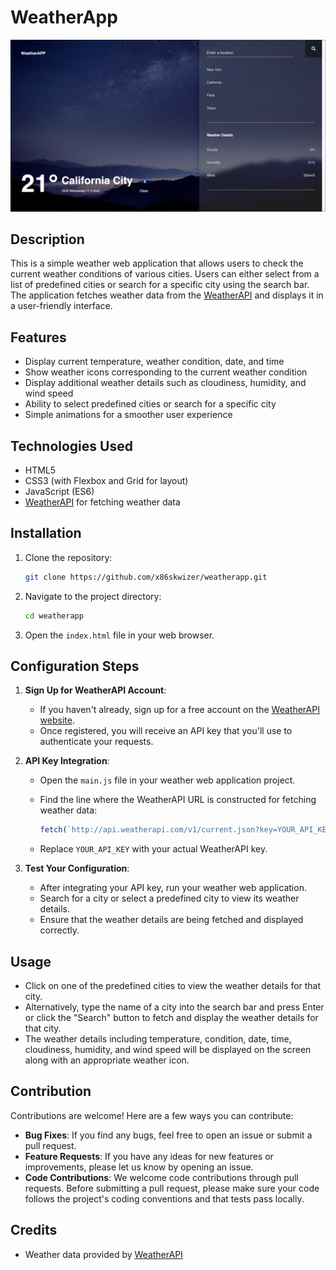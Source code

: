 # WeatherApp

![Weather App Screenshot](./screenshot.png)

## Description

This is a simple weather web application that allows users to check the current weather conditions of various cities. Users can either select from a list of predefined cities or search for a specific city using the search bar. The application fetches weather data from the [WeatherAPI](http://api.weatherapi.com/) and displays it in a user-friendly interface.

## Features

- Display current temperature, weather condition, date, and time
- Show weather icons corresponding to the current weather condition
- Display additional weather details such as cloudiness, humidity, and wind speed
- Ability to select predefined cities or search for a specific city
- Simple animations for a smoother user experience

## Technologies Used

- HTML5
- CSS3 (with Flexbox and Grid for layout)
- JavaScript (ES6)
- [WeatherAPI](http://api.weatherapi.com/) for fetching weather data

## Installation

1. Clone the repository:

   ```bash
   git clone https://github.com/x86skwizer/weatherapp.git
   ```

2. Navigate to the project directory:

   ```bash
   cd weatherapp
   ```

3. Open the `index.html` file in your web browser.

## Configuration Steps

1. **Sign Up for WeatherAPI Account**:
   - If you haven't already, sign up for a free account on the [WeatherAPI website](https://www.weatherapi.com/signup.aspx).
   - Once registered, you will receive an API key that you'll use to authenticate your requests.

2. **API Key Integration**:
   - Open the `main.js` file in your weather web application project.
   - Find the line where the WeatherAPI URL is constructed for fetching weather data:

     ```javascript
     fetch(`http://api.weatherapi.com/v1/current.json?key=YOUR_API_KEY&q=${cityInput}`)
     ```

   - Replace `YOUR_API_KEY` with your actual WeatherAPI key.

3. **Test Your Configuration**:
   - After integrating your API key, run your weather web application.
   - Search for a city or select a predefined city to view its weather details.
   - Ensure that the weather details are being fetched and displayed correctly.

## Usage

- Click on one of the predefined cities to view the weather details for that city.
- Alternatively, type the name of a city into the search bar and press Enter or click the "Search" button to fetch and display the weather details for that city.
- The weather details including temperature, condition, date, time, cloudiness, humidity, and wind speed will be displayed on the screen along with an appropriate weather icon.

## Contribution

Contributions are welcome! Here are a few ways you can contribute:

- **Bug Fixes**: If you find any bugs, feel free to open an issue or submit a pull request.
- **Feature Requests**: If you have any ideas for new features or improvements, please let us know by opening an issue.
- **Code Contributions**: We welcome code contributions through pull requests. Before submitting a pull request, please make sure your code follows the project's coding conventions and that tests pass locally.

## Credits

- Weather data provided by [WeatherAPI](http://api.weatherapi.com/)
